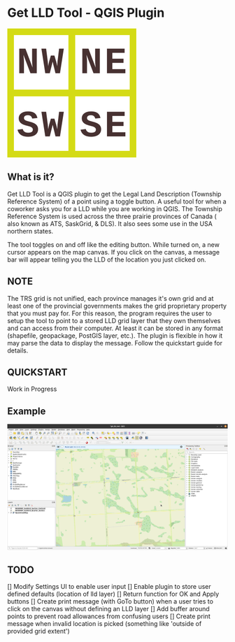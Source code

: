 # Get LLD Tool - QGIS Plugin

![](https://github.com/casey-SK/get_lld_tool/blob/master/logo.png)

## What is it?

Get LLD Tool is a QGIS plugin to get the Legal Land Description (Township Reference System) of a point using a toggle button. A useful tool for when a coworker asks you for a LLD while you are working in QGIS. The Township Reference System is used across the three prairie provinces of Canada ( also known as ATS, SaskGrid, & DLS). It also sees some use in the USA northern states.

The tool toggles on and off like the editing button. While turned on, a new cursor appears on the map canvas. If you click on the canvas, a message bar will appear telling you the LLD of the location you just clicked on. 

## NOTE

The TRS grid is not unified, each province manages it's own grid and at least one of the provincial governments makes the grid proprietary property that you must pay for. For this reason, the program requires the user to setup the tool to point to a stored LLD grid layer that they own themselves and can access from their computer. At least it can be stored in any format (shapefile, geopackage, PostGIS layer, etc.). The plugin is flexible in how it may parse the data to display the message. Follow the quickstart guide for details.

## QUICKSTART
Work in Progress

## Example
![](https://github.com/casey-SK/get_lld_tool/blob/master/img/get_lld_program_example_2020-01-09.png)

## TODO
[] Modify Settings UI to enable user input
[] Enable plugin to store user defined defaults (location of lld layer)
[] Return function for OK and Apply buttons
[] Create print message (with GoTo button) when a user tries to click on the canvas without defining an LLD layer
[] Add buffer around points to prevent road allowances from confusing users
[] Create print message when invalid location is picked (something like 'outside of provided grid extent')
